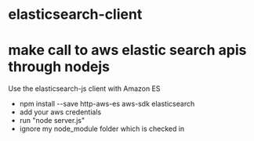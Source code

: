 # elasticsearch-client
# make call to aws elastic search apis through nodejs 
Use the elasticsearch-js client with Amazon ES

- npm install --save http-aws-es aws-sdk elasticsearch
- add your aws credentials
- run "node server.js" 
- ignore my node_module folder which is checked in
